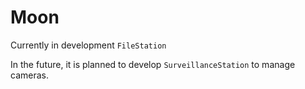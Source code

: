 # Moon
Currently in development `FileStation`

In the future, it is planned to develop `SurveillanceStation` to manage cameras.
